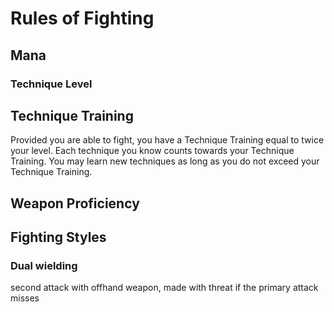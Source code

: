 # Rules of Fighting

## Mana

### Technique Level

## Technique Training

Provided you are able to fight, you have a Technique Training equal to twice your level. Each technique you know counts towards your Technique Training. You may learn new techniques as long as you do not exceed your Technique Training.

## Weapon Proficiency

## Fighting Styles

### Dual wielding

second attack with offhand weapon, made with threat if the primary attack misses



